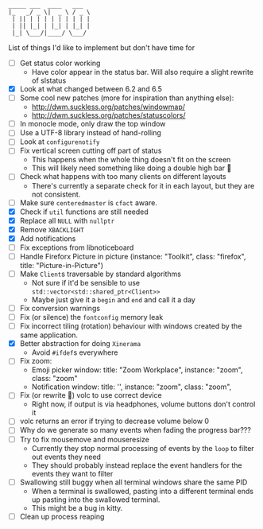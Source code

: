  ```
 _____ ___  ____   ___
|_   _/ _ \|  _ \ / _ \
  | || | | | | | | | | |
  | || |_| | |_| | |_| |
  |_| \___/|____/ \___/
```

List of things I'd like to implement but don't have time for

* [ ] Get status color working
  * Have color appear in the status bar. Will also require a slight rewrite of
    slstatus
* [X] Look at what changed between 6.2 and 6.5
* [ ] Some cool new patches (more for inspiration than anything else):
  * http://dwm.suckless.org/patches/windowmap/
  * http://dwm.suckless.org/patches/statuscolors/
* [ ] In monocle mode, only draw the top window
* [ ] Use a UTF-8 library instead of hand-rolling
* [ ] Look at `configurenotify`
* [ ] Fix vertical screen cutting off part of status
  * This happens when the whole thing doesn't fit on the screen
  * This will likely need something like doing a double high bar 🤷
* [ ] Check what happens with too many clients on different layouts
    * There's currently a separate check for it in each layout, but they are not
      consistent.
* [ ] Make sure `centeredmaster` is `cfact` aware.
* [X] Check if `util` functions are still needed
* [X] Replace all `NULL` with `nullptr`
* [X] Remove `XBACKLIGHT`
* [X] Add notifications
* [ ] Fix exceptions from libnoticeboard
* [ ] Handle Fireforx Picture in picture (instance: "Toolkit", class: "firefox",
  title: "Picture-in-Picture")
* [ ] Make `Client`s traversable by standard algorithms
    * Not sure if it'd be sensible to use `std::vector<std::shared_ptr<Client>>`
    * Maybe just give it a `begin` and `end` and call it a day
* [ ] Fix conversion warnings
* [ ] Fix (or silence) the `fontconfig` memory leak
* [ ] Fix incorrect tiling (rotation) behaviour with windows created by the same
      application.
* [X] Better abstraction for doing `Xinerama`
    * Avoid `#ifdef`s everywhere
* [ ] Fix zoom:
  * Emoji picker window: title: "Zoom Workplace", instance: "zoom", class: "zoom"
  * Notification window: title: '', instance: "zoom", class: "zoom",
* [ ] Fix (or rewrite 🙁) volc to use correct device
    * Right now, if output is via headphones, volume buttons don't control it
* [ ] volc returns an error if trying to decrease volume below 0
* [ ] Why do we generate so many events when fading the progress bar???
* [ ] Try to fix mousemove and mouseresize
    * Currently they stop normal processing of events by the `loop` to filter
      out events they need
    * They should probably instead replace the event handlers for the events
      they want to filter
* [ ] Swallowing still buggy when all terminal windows share the same PID
    * When a terminal is swallowed, pasting into a different terminal ends up
      pasting into the swallowed terminal.
    * This might be a bug in kitty.
* [ ] Clean up process reaping
